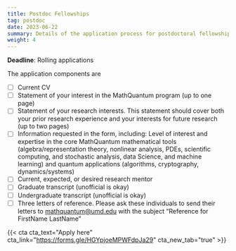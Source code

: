 ```yaml
---
title: Postdoc Fellowships
tag: postdoc
date: 2023-06-22
summary: Details of the application process for postdoctoral fellowships.
weight: 4
---
```


__Deadline__: Rolling applications

The application components are
- [ ] Current CV
- [ ] Statement of your interest in the MathQuantum program (up to one page)
- [ ] Statement of your research interests. This statement should cover both your prior research experience and your interests for future research (up to two pages)
- [ ] Information requested in the form, including: Level of interest and expertise in the core MathQuantum mathematical tools (algebra/representation theory, nonlinear analysis, PDEs, scientific computing, and stochastic analysis, data Science, and machine learning) and quantum applications (algorithms, cryptography, dynamics/systems)
- [ ] Current, expected, or desired research mentor
- [ ] Graduate transcript (unofficial is okay)
- [ ] Undergraduate transcript (unofficial is okay)
- [ ] Three letters of reference. Please ask these individuals to send their letters to mathquantum@umd.edu with the subject “Reference for FirstName LastName”

{{< cta cta_text="Apply here" cta_link="https://forms.gle/HGYpjoeMPWFdpJa29" cta_new_tab="true" >}}
